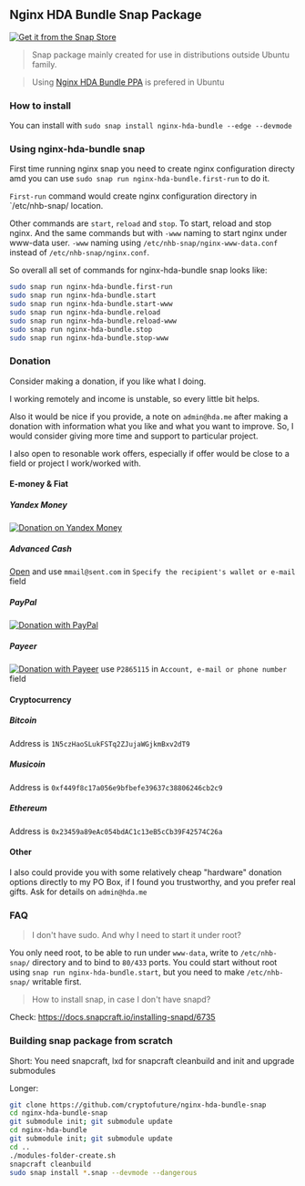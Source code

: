 ## Nginx HDA Bundle Snap Package
[![Get it from the Snap Store](https://snapcraft.io/static/images/badges/en/snap-store-white.svg)](https://snapcraft.io/nginx-hda-bundle)
>Snap package mainly created for use in distributions outside Ubuntu family. 

>Using [Nginx HDA Bundle PPA](https://launchpad.net/~hda-me/+archive/ubuntu/nginx-stable) is prefered in Ubuntu
### How to install
You can install with `sudo snap install nginx-hda-bundle --edge --devmode`
### Using nginx-hda-bundle snap
First time running nginx snap you need to create nginx configuration directy amd you can use `sudo snap run nginx-hda-bundle.first-run`
to do it.

`First-run` command would create nginx configuration directory in `/etc/nhb-snap/ location.

Other commands are `start`, `reload` and `stop`. To start, reload and stop nginx. And the same commands but with `-www` naming to start nginx under www-data user.
`-www` naming using `/etc/nhb-snap/nginx-www-data.conf` instead of `/etc/nhb-snap/nginx.conf`.

So overall all set of commands for nginx-hda-bundle snap looks like:

```bash
sudo snap run nginx-hda-bundle.first-run
sudo snap run nginx-hda-bundle.start
sudo snap run nginx-hda-bundle.start-www
sudo snap run nginx-hda-bundle.reload
sudo snap run nginx-hda-bundle.reload-www
sudo snap run nginx-hda-bundle.stop
sudo snap run nginx-hda-bundle.stop-www
```

### Donation

Consider making a donation, if you like what I doing.

I working remotely and income is unstable, so every little bit helps.

Also it would be nice if you provide, a note on `admin@hda.me` after making a donation with information what you like and what you want to improve. So, I would consider giving more time and support to particular project.

I also open to resonable work offers, especially if offer would be close to a field or project I work/worked with.

#### E-money & Fiat

##### Yandex Money
[![Donation on Yandex Money](https://money.yandex.ru/i/shop/apple-touch-icon-72x72.png)](https://money.yandex.ru/to/410015241627045)
##### Advanced Cash
[Open](https://wallet.advcash.com/pages/transfer/wallet) and use `mmail@sent.com` in `Specify the recipient's wallet or e-mail` field
##### PayPal
[![Donation with PayPal](https://www.paypalobjects.com/webstatic/icon/pp72.png)](https://paypal.me/hdadonation)
##### Payeer
[![Donation with Payeer](https://payeer.com/bitrix/templates/difiz_account_new/img/logo-img.svg)](https://payeer.com/en/account/send/) use `P2865115` in `Account, e-mail or phone number` field

#### Cryptocurrency

##### Bitcoin
Address is `1N5czHaoSLukFSTq2ZJujaWGjkmBxv2dT9`
##### Musicoin 
Address is `0xf449f8c17a056e9bfbefe39637c38806246cb2c9`
##### Ethereum
Address is `0x23459a89eAc054bdAC1c13eB5cCb39F42574C26a`

#### Other 

I also could provide you with some relatively cheap "hardware" donation options directly to my PO Box, if I found you trustworthy, and you prefer real gifts. Ask for details on `admin@hda.me`

### FAQ

> I don't have sudo. And why I need to start it under root?

You only need root, to be able to run under `www-data`, write to `/etc/nhb-snap/` directory and to bind to `80/433` ports. You could start without root using
`snap run nginx-hda-bundle.start`, but you need to make `/etc/nhb-snap/` writable first.

> How to install snap, in case I don't have snapd?

Check: https://docs.snapcraft.io/installing-snapd/6735

### Building snap package from scratch

Short: You need snapcraft, lxd for snapcraft cleanbuild and init and upgrade submodules

Longer:

```bash
git clone https://github.com/cryptofuture/nginx-hda-bundle-snap
cd nginx-hda-bundle-snap
git submodule init; git submodule update
cd nginx-hda-bundle
git submodule init; git submodule update
cd ..
./modules-folder-create.sh
snapcraft cleanbuild
sudo snap install *.snap --devmode --dangerous
```
